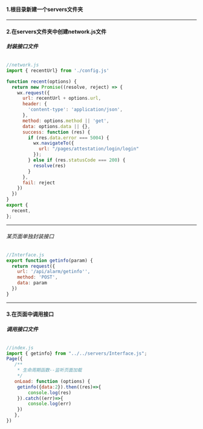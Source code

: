####  1.根目录新建一个servers文件夹
---
####  2.在servers文件夹中创建network.js文件

###### ***封装接口文件***

```js
//network.js
import { recentUrl} from './config.js'

function recent(options) {
  return new Promise((resolve, reject) => {
    wx.request({
      url: recentUrl + options.url,
      header: {
        'content-type': 'application/json',
      },
      method: options.method || 'get',
      data: options.data || {},
      success: function (res) {
        if (res.data.error === 5004) {
          wx.navigateTo({
            url: "/pages/attestation/login/login"
          });
        } else if (res.statusCode === 200) {
          resolve(res)
        }
      },
      fail: reject
    })
  })
}
export {
  recent,
};
```


---

###### 某页面单独封装接口



```js
//Interface.js
export function getinfo(param) {
  return request({
    url: '/api/alarm/getinfo'',
    method: 'POST',
    data: param
  })
}
```
---

#### 3.在页面中调用接口


###### ***调用接口文件***


```js
//index.js
import { getinfo} from "../../servers/Interface.js";
Page({
   /**
    * 生命周期函数--监听页面加载
    */
   onLoad: function (options) {
    getinfo({data:2}).then((res)=>{
        console.log(res)
    }).catch((err)=>{
        console.log(err)
    })
   },
})

```